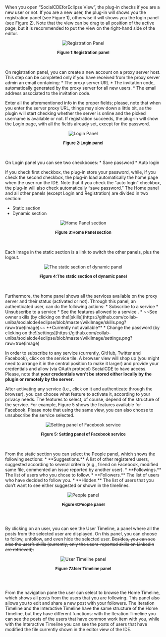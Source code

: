 When you open “SocialCDEforEclipse View”, the plug-in checks if you are a new user or not. If you are a new user, the plug-in will shows you the registration panel (see Figure 1), otherwise it will shows you the login panel (see Figure 2). Note that the view can be drag to all position of the active page, but it is recommended to put the view on the right-hand side of the editor. 

<p align="center"><img src="https://github.com/collab-uniba/socialcde4eclipse/blob/master/wikiImage/RegistrationPage.png?raw=true" alt="Registration Panel"/></p>
<p align="center" style="font-size:small;font-weight:bold;">Figure 1:Registration panel</p>
<br/>
<br/>
On registration panel, you can create a new account on a proxy server host. This step can be completed only if you have received from the proxy server admin an email containing:
* The proxy server URL
* The invitation code, automatically generated by the proxy server for all new users.
* The email address associated to the invitation code.


Enter all the aforementioned info in the proper fields; please, note that when you enter the server proxy URL, things may slow down a little bit, as the plugin will start checking whether the server is online and the picked username is available or not.
If registration succeeds, the plug-in will show the Login page, with all the fields already set, except for the password.

<p align="center"><img src="https://github.com/collab-uniba/socialcde4eclipse/blob/master/wikiImage/LoginPage.png?raw=true" alt="Login Panel"/></p>
<p align="center" style="font-size:small;font-weight:bold;">Figure 2:Login panel</p>
<br/>
<br/>
On Login panel you can see two checkboxes:
* Save password
* Auto login


If you check first checkbox, the plug-in store your password, while, if you check the second checkbox, the plug-in load automatically the home page when the user run the IDE. Note that if you check the “auto login” checkbox, the plug-in will also check automatically “save password.”
The Home panel and all other panels (except Login and Registration) are divided in two section:
* Static section
* Dynamic section

<p align="center"><img src="https://github.com/collab-uniba/socialcde4eclipse/blob/master/wikiImage/HomePage_section.png?raw=true" alt="Home Panel section"/></p>
<p align="center" style="font-size:small;font-weight:bold;">Figure 3:Home Panel section</p>
<br/>
<br/>
Each image in the static section is a link to switch the other panels, plus the logout. 

<p align="center"><img src="https://github.com/collab-uniba/socialcde4eclipse/blob/master/wikiImage/Static_section.png?raw=true" alt="The static section of dynamic panel"/></p>
<p align="center" style="font-size:small;font-weight:bold;">Figure 4:The static section of dynamic panel</p>
<br/>
<br/>
Furthermore, the home panel shows all the services available on the proxy server and their status (activated or not).  Through this panel, an authenticated user, can do the following actions:
* Subscribe to a service 
* Unsubscribe to a service
* See the features allowed to a service .
* ~~See owner skills (by clicking on the![skills](https://github.com/collab-uniba/socialcde4eclipse/blob/master/wikiImage/skills.png?raw=true)image)~~ **Currently not available**
* Change the password (by clicking on the![settings](https://github.com/collab-uniba/socialcde4eclipse/blob/master/wikiImage/settings.png?raw=true)image)

In order to subscribe to any service (currently, GitHub, Twitter and Facebook), click on the service tile. A browser view will shop up (you might need to arrange it in the central position to make it larger) and provide your credentials and allow (via OAuth protocol) SocialCDE to have access. Please, note that **your credentials won't be stored either locally by the plugin or remotely by the server**. 

After activating any service (i.e., click on it and authenticate through the browser), you can choose what feature to activate it, according to your privacy needs. The features to select, of course, depend of the structure of the service.  For example, Figure 5 shows the features available for Facebook. Please note that using the same view, you can also choose to unsubscribe the service selected.

<p align="center"><img src="https://github.com/collab-uniba/socialcde4eclipse/blob/master/wikiImage/ServiceSettingPage.png?raw=true" alt="Setting panel of Facebook service"/></p>
<p align="center" style="font-size:small;font-weight:bold;">Figure 5: Setting panel of Facebook service</p>
<br/>
<br/>
From the static section you can select the People panel, which shows the following sections:
* **Suggestions.** A list of other registered users, suggested according to several criteria (e.g., friend on Facebook, modified same file, commented an issue reported by another user).
* **Followings.** The list of users who you chose to follow.
* **Followers.** The list of users who have decided to follow you.
* **Hidden.** The list of users that you don’t want to see either suggested  or shown in the timelines.

<p align="center"><img src="https://github.com/collab-uniba/socialcde4eclipse/blob/master/wikiImage/PeoplePage.png?raw=true" alt="People panel"/></p>
<p align="center" style="font-size:small;font-weight:bold;">Figure 6:People panel</p>
<br/>
<br/>

By clicking on an user, you can see the User Timeline, a panel where all the posts from the selected user are displayed. On this panel, you can choose to follow, unfollow, and even hide the selected user. ~~Besides, you can see also the user’s skills (currently, only the users-reported skills on LinkedIn are retrieved).~~

<p align="center"><img src="https://github.com/collab-uniba/socialcde4eclipse/blob/master/wikiImage/UserTimelinePage.png?raw=true" alt="User Timeline panel"/></p>
<p align="center" style="font-size:small;font-weight:bold;">Figure 7:User Timeline panel</p>
<br/>
<br/>

From the navigation pane the user can select to browse the Home Timeline, which shows all posts from the users that you are following.  This panel also allows you to edit and share a new post with your followers. 
The Iteration Timeline and the Interactive Timeline have the same structure of the Home Timeline, but they have different functions:  with the Iteration  Timeline you can see the posts of the users that have common work item with you, while with the Interactive Timeline you can see the posts of users that have modified the file currently shown in the editor view of the IDE.